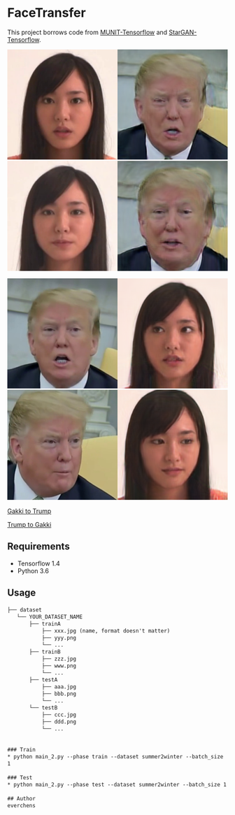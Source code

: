 # FaceTransfer
This project borrows code from [MUNIT-Tensorflow](https://github.com/taki0112/MUNIT-Tensorflow) and [StarGAN-Tensorflow](https://github.com/taki0112/StarGAN-Tensorflow).

![A2B_1](https://github.com/everchens/FaceTransfer/blob/master/A_187_01_style0.png)![A2B_2](https://github.com/everchens/FaceTransfer/blob/master/A_1_01_style0.png)

![B2A_1](https://github.com/everchens/FaceTransfer/blob/master/B_102_01_style0.png)![B2A_2](https://github.com/everchens/FaceTransfer/blob/master/B_169_01_style0.png)

[Gakki to Trump](https://youtu.be/y30jtjCZA64)

[Trump to Gakki](https://youtu.be/IhM9F-wWv7U)

## Requirements
* Tensorflow 1.4
* Python 3.6

## Usage
```
├── dataset
   └── YOUR_DATASET_NAME
       ├── trainA
           ├── xxx.jpg (name, format doesn't matter)
           ├── yyy.png
           └── ...
       ├── trainB
           ├── zzz.jpg
           ├── www.png
           └── ...
       ├── testA
           ├── aaa.jpg 
           ├── bbb.png
           └── ...
       └── testB
           ├── ccc.jpg 
           ├── ddd.png
           └── ...


### Train
* python main_2.py --phase train --dataset summer2winter --batch_size 1

### Test
* python main_2.py --phase test --dataset summer2winter --batch_size 1

## Author
everchens
